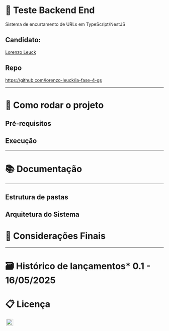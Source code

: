 # 🔗 Teste Backend End
Sistema de encurtamento de URLs em TypeScript/NestJS 

## Candidato: 
<a href="https://www.linkedin.com/in/lorenzo-leuck/">Lorenzo Leuck</a>

## Repo
https://github.com/lorenzo-leuck/ia-fase-4-gs

---

# 🚀 Como rodar o projeto

## Pré-requisitos


## Execução


---

# 📚 Documentação


---

## Estrutura de pastas



## Arquitetura do Sistema

# 💭 Considerações Finais

---

# 🗃 Histórico de lançamentos* 0.1 - 16/05/2025

# 📋 Licença

<img style="height:22px!important;margin-left:3px;vertical-align:text-bottom;" src="https://mirrors.creativecommons.org/presskit/icons/cc.svg?ref=chooser-v1">